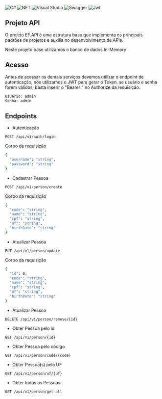 ![C#](https://img.shields.io/badge/C%23-239120?style=for-the-badge&logo=c-sharp&logoColor=white) ![NET](https://img.shields.io/badge/.NET-512BD4?style=for-the-badge&logo=dotnet&logoColor=white) ![Visual Studio](https://img.shields.io/badge/Visual_Studio-5C2D91?style=for-the-badge&logo=visual%20studio&logoColor=white) ![Swagger](https://img.shields.io/badge/Swagger-85EA2D?style=for-the-badge&logo=Swagger&logoColor=white) ![Jwt](https://img.shields.io/badge/JWT-000000?style=for-the-badge&logo=JSON%20web%20tokens&logoColor=white) 

## Projeto API
O projeto EF.API é uma estrutura base que implementa os principais padrões de projetos e auxilia no desenvolvimento de APIs.

Neste projeto base utilizamos o banco de dados In-Memory

## Acesso
Antes de acessar os demais serviços devemos utilizar o endpoint de autenticação, nós utilizamos o JWT para gerar o Token, se usuário e senha forem válidos, basta inserir o "Bearer <TOKEN>" no Authorize da requisição.
```sh
Usuário: admin
Senha: admin
```
## Endpoints

- Autenticação

`POST /api/v1/auth/login`

Corpo da requisição
```sh
{
  "username": "string",
  "password": "string"
}
```

- Cadastrar Pessoa

`POST /api/v1/person/create`

Corpo da requisição
```sh
{
  "code": "string",
  "name": "string",
  "cpf": "string",
  "uf": "string",
  "birthDate": "string"
}
```


- Atualizar Pessoa

`PUT /api/v1/person/update`

Corpo da requisição
```sh
{
  "id": 0,
  "code": "string",
  "name": "string",
  "cpf": "string",
  "uf": "string",
  "birthDate": "string"
}
```

- Atualizar Pessoa

`DELETE /api/v1/person/remove/{id}`


- Obter Pessoa pelo id

`GET /api/v1/person/{id}`


- Obter Pessoa pelo código

`GET /api/v1/person/code/{code}`


- Obter Pessoa(s) pela UF

`GET /api/v1/person/uf/{uf}`


- Obter todas as Pessoas

`GET /api/v1/person/get-all`
